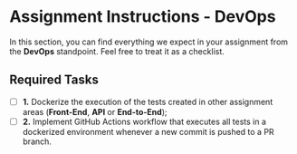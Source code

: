 # Assignment Instructions - DevOps
In this section, you can find everything we expect in your assignment from the **DevOps** standpoint. Feel free to treat it as a checklist.

## Required Tasks
- [ ] **1.** Dockerize the execution of the tests created in other assignment areas (**Front-End**, **API** or **End-to-End**);
- [ ] **2.** Implement GitHub Actions workflow that executes all tests in a dockerized environment whenever a new commit is pushed to a PR branch.
